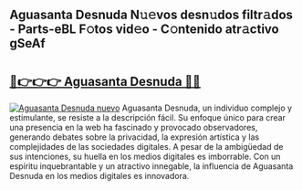 ## Aguasanta Desnuda N𝚞𝚎vos desn𝚞dos filtr𝚊dos - Parts-eBL F𝚘tos vid𝚎o - C𝚘ntenido atr𝚊ctivo gSeAf

# <h2><a href="http://mb3p4y.tromn.icu/?c=Aguasanta+Desnuda">🔗👉👉👉 Aguasanta Desnuda 🔗🔗</a></h2>

[![Aguasanta Desnuda nuevo](https://i.imgur.com/pEAQMta.gif)](http://mb3p4y.tromn.icu/?c=Aguasanta+Desnuda)
Aguasanta Desnuda, un individuo complejo y estimulante, se resiste a la descripción fácil. Su enfoque único para crear una presencia en la web ha fascinado y provocado observadores, generando debates sobre la privacidad, la expresión artística y las complejidades de las sociedades digitales. A pesar de la ambigüedad de sus intenciones, su huella en los medios digitales es imborrable. Con un espíritu inquebrantable y un atractivo innegable, la influencia de Aguasanta Desnuda en los medios digitales es innovadora.

